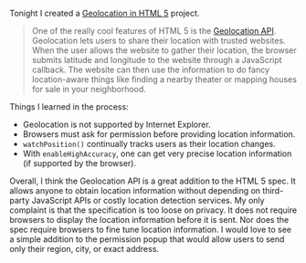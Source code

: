 Tonight I created a [Geolocation in HTML 5](/projects/geolocation) project. 

> One of the really cool features of HTML 5 is the [Geolocation API](http://www.w3.org/TR/geolocation-API/). Geolocation lets users to share their location with trusted websites. When the user allows the website to gather their location, the browser submits latitude and longitude to the website through a JavaScript callback. The website can then use the information to do fancy location-aware things like finding a nearby theater or mapping houses for sale in your neighborhood.

Things I learned in the process:

* Geolocation is not supported by Internet Explorer.
* Browsers must ask for permission before providing location information.
* `watchPosition()` continually tracks users as their location changes.
* With `enableHighAccuracy`, one can get very precise location information (if supported by the browser).

Overall, I think the Geolocation API is a great addition to the HTML 5 spec.  It allows anyone to obtain location information without depending on third-party JavaScript APIs or costly location detection services.  My only complaint is that the specification is too loose on privacy.  It does not require browsers to display the location information before it is sent.  Nor does the spec require browsers to fine tune location information.  I would love to see a simple addition to the permission popup that would allow users to send only their region, city, or exact address.
